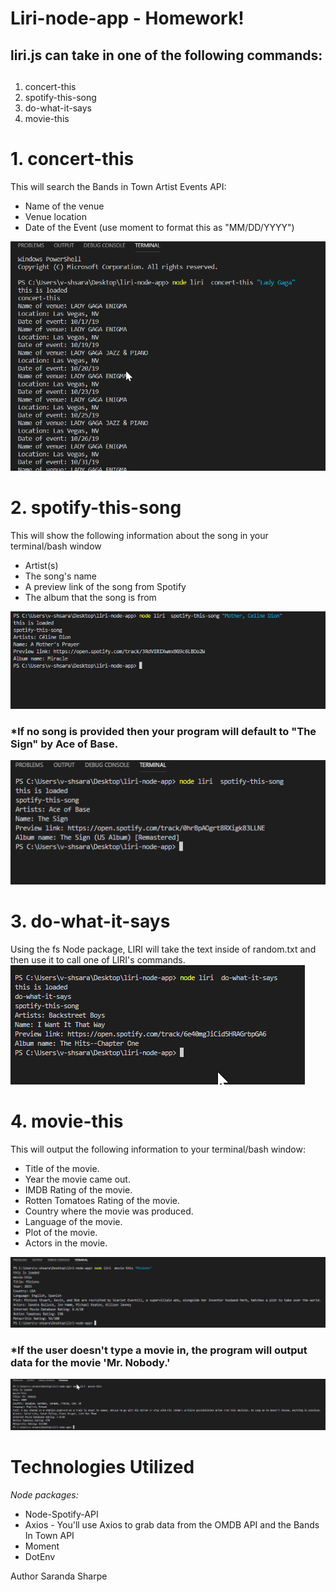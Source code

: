 # Liri-node-app - Homework!


## liri.js can take in one of the following commands:<h2>

1. concert-this
2. spotify-this-song
3. do-what-it-says
4. movie-this


# 1. concert-this

This will search the Bands in Town Artist Events API:

* Name of the venue
* Venue location
* Date of the Event (use moment to format this as "MM/DD/YYYY")

![concert-this](/images/concertthis.png)


# 2. spotify-this-song

This will show the following information about the song in your terminal/bash window
  

* Artist(s)
* The song's name
* A preview link of the song from Spotify
* The album that the song is from

![spotify-this-song](/images/spotify-this1.png)

###     *If no song is provided then your program will default to "The Sign" by Ace of Base.

![spotify-this-song](/images/spotify-this.png)


# 3. do-what-it-says

Using the fs Node package, LIRI will take the text inside of random.txt and then use it to call one of LIRI's commands.
![do-what-it-says](/images/do-what-it-says.png)


# 4. movie-this
This will output the following information to your terminal/bash window:

   * Title of the movie.
   * Year the movie came out.
   * IMDB Rating of the movie.
   * Rotten Tomatoes Rating of the movie.
   * Country where the movie was produced.
   * Language of the movie.
   * Plot of the movie.
   * Actors in the movie.

![movie-this](/images/movie-this1.png)

###     *If the user doesn't type a movie in, the program will output data for the movie 'Mr. Nobody.'

![movie-this](/images/movie-this2.png)





# Technologies Utilized

*Node packages:*

* Node-Spotify-API
* Axios - You'll use Axios to grab data from the OMDB API and the Bands In Town API
* Moment
* DotEnv





Author
Saranda Sharpe